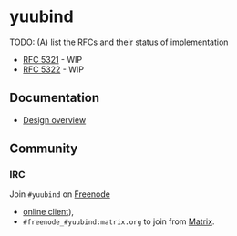 # yuubind

TODO: (A) list the RFCs and their status of implementation

- [RFC 5321](https://tools.ietf.org/html/rfc5321) - WIP
- [RFC 5322](https://tools.ietf.org/html/rfc5322) - WIP

## Documentation

- [Design overview](doc/design.md)

## Community

### IRC 

Join `#yuubind` on [Freenode](https://freenode.net/)

- [online client](https://kiwiirc.com/nextclient/irc.freenode.net/#yuubind)),
- `#freenode_#yuubind:matrix.org` to join from [Matrix](https://matrix.org/).
